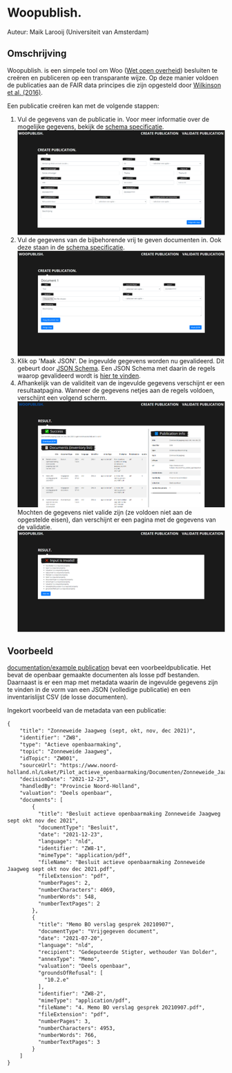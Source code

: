 # Woopublish.
Auteur: Maik Larooij (Universiteit van Amsterdam)

## Omschrijving
Woopublish. is een simpele tool om Woo ([Wet open overheid](https://www.rijksoverheid.nl/onderwerpen/wet-open-overheid-woo)) besluiten te creëren en publiceren op een transparante wijze. Op deze manier voldoen de publicaties aan de FAIR data principes die zijn opgesteld door [Wilkinson et al. (2016)](https://www.nature.com/articles/sdata201618?ref=https://githubhelp.com). 

Een publicatie creëren kan met de volgende stappen:
1. Vul de gegevens van de publicatie in. Voor meer informatie over de mogelijke gegevens, bekijk de [schema specificatie](documentation/schema_spec.md).
![publicatiegegevens](documentation/screenshots/create_publication.PNG)
2. Vul de gegevens van de bijbehorende vrij te geven documenten in. Ook deze staan in de [schema specificatie](documentation/schema_spec.md).
![publicatiegegevens](documentation/screenshots/create_documents.PNG)
3. Klik op 'Maak JSON'. De ingevulde gegevens worden nu gevalideerd. Dit gebeurt door [JSON Schema](https://json-schema.org/). Een JSON Schema met daarin de regels waarop gevalideerd wordt is [hier te vinden](validation/validationSchema.json).
4. Afhankelijk van de validiteit van de ingevulde gegevens verschijnt er een resultaatpagina. Wanneer de gegevens netjes aan de regels voldoen, verschijnt een volgend scherm.
![resultaat valide](documentation/screenshots/valid_result.PNG)
Mochten de gegevens niet valide zijn (ze voldoen niet aan de opgestelde eisen), dan verschijnt er een pagina met de gegevens van de validatie.
![resultaat niet valide](documentation/screenshots/invalid_result.PNG)

## Voorbeeld
[documentation/example publication](documentation/example%20publication) bevat een voorbeeldpublicatie. Het bevat de openbaar gemaakte documenten als losse pdf bestanden. Daarnaast is er een map met metadata waarin de ingevulde gegevens zijn te vinden in de vorm van een JSON (volledige publicatie) en een inventarislijst CSV (de losse documenten). 

Ingekort voorbeeld van de metadata van een publicatie:
```
{
    "title": "Zonneweide Jaagweg (sept, okt, nov, dec 2021)",
    "identifier": "ZW8",
    "type": "Actieve openbaarmaking",
    "topic": "Zonneweide Jaagweg",
    "idTopic": "ZW001",
    "sourceUrl": "https://www.noord-holland.nl/Loket/Pilot_actieve_openbaarmaking/Documenten/Zonneweide_Jaagweg_sept_okt_nov_dec_2021",
    "decisionDate": "2021-12-23",
    "handledBy": "Provincie Noord-Holland",
    "valuation": "Deels openbaar",
    "documents": [
        {
          "title": "Besluit actieve openbaarmaking Zonneweide Jaagweg sept okt nov dec 2021",
          "documentType": "Besluit",
          "date": "2021-12-23",
          "language": "nld",
          "identifier": "ZW8-1",
          "mimeType": "application/pdf",
          "fileName": "Besluit actieve openbaarmaking Zonneweide Jaagweg sept okt nov dec 2021.pdf",
          "fileExtension": "pdf",
          "numberPages": 2,
          "numberCharacters": 4069,
          "numberWords": 548,
          "numberTextPages": 2
        },
        {
          "title": "Memo BO verslag gesprek 20210907",
          "documentType": "Vrijgegeven document",
          "date": "2021-07-20",
          "language": "nld",
          "recipient": "Gedeputeerde Stigter, wethouder Van Dolder",
          "annexType": "Memo",
          "valuation": "Deels openbaar",
          "groundsOfRefusal": [
            "10.2.e"
          ],
          "identifier": "ZW8-2",
          "mimeType": "application/pdf",
          "fileName": "4. Memo BO verslag gesprek 20210907.pdf",
          "fileExtension": "pdf",
          "numberPages": 3,
          "numberCharacters": 4953,
          "numberWords": 766,
          "numberTextPages": 3
        }
    ]
}
``` 